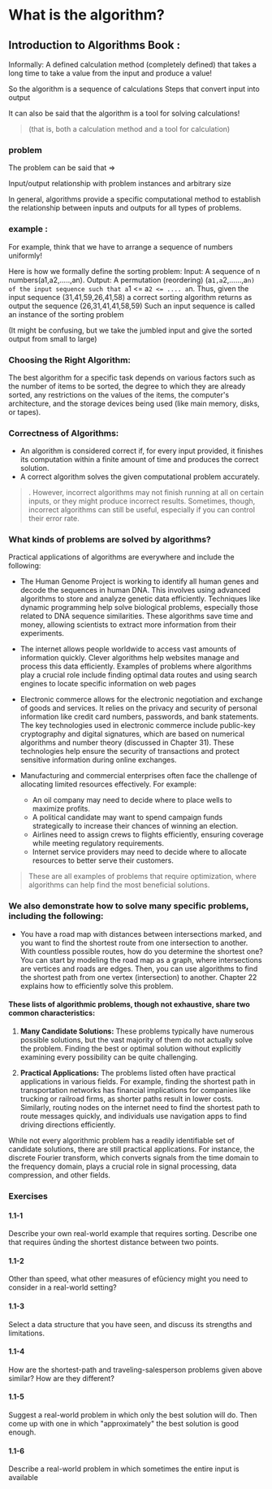 # What is the algorithm?

## Introduction to Algorithms Book :

Informally:
A defined calculation method (completely defined) that takes a long time to take a value from the input and produce a value!

So the algorithm is a sequence of calculations
Steps that convert input into output

It can also be said that the algorithm is a tool for solving calculations!

> (that is, both a calculation method and a tool for calculation)

### problem
The problem can be said that =>

Input/output relationship with problem instances and arbitrary size

In general, algorithms provide a specific computational method to establish the relationship between inputs and outputs for all types of problems. 


### example :
For example, think that we have to arrange a sequence of numbers uniformly!

Here is how we formally define the sorting problem:
Input: A sequence of n numbers(a1,a2,.....,an).
Output: A permutation (reordering) (a`1,a`2,......,a`n) of the input sequence such
that a`1 <= a`2 <= .... a`n.
Thus, given the input sequence (31,41,59,26,41,58) a correct sorting algorithm
returns as output the sequence (26,31,41,41,58,59) Such an input sequence is called an instance of the sorting problem

(It might be confusing, but we take the jumbled input and give the sorted output from small to large)


### **Choosing the Right Algorithm:**
The best algorithm for a specific task depends on various factors such as the number of items to be sorted, the degree to which they are already sorted, any restrictions on the values of the items, the computer's architecture, and the storage devices being used (like main memory, disks, or tapes).


### **Correctness of Algorithms:**
- An algorithm is considered correct if, for every input provided, it finishes its computation within a finite amount of time and produces the correct solution.
- A correct algorithm solves the given computational problem accurately. 

> . However, incorrect algorithms may not finish running at all on certain inputs, or they might produce incorrect results. Sometimes, though, incorrect algorithms can still be useful, especially if you can control their error rate.

### What kinds of problems are solved by algorithms?

Practical applications of algorithms are everywhere and include the following:

- The Human Genome Project is working to identify all human genes and decode the sequences in human DNA. This involves using advanced algorithms to store and analyze genetic data efficiently. Techniques like dynamic programming help solve biological problems, especially those related to DNA sequence similarities. These algorithms save time and money, allowing scientists to extract more information from their experiments.

- The internet allows people worldwide to access vast amounts of information quickly. Clever algorithms help websites manage and process this data efficiently. Examples of problems where algorithms play a crucial role include finding optimal data routes and using search engines to locate specific information on web pages


- Electronic commerce allows for the electronic negotiation and exchange of goods and services. It relies on the privacy and security of personal information like credit card numbers, passwords, and bank statements. The key technologies used in electronic commerce include public-key cryptography and digital signatures, which are based on numerical algorithms and number theory (discussed in Chapter 31). These technologies help ensure the security of transactions and protect sensitive information during online exchanges.


- Manufacturing and commercial enterprises often face the challenge of allocating limited resources effectively. For example:
  - An oil company may need to decide where to place wells to maximize profits.
  - A political candidate may want to spend campaign funds strategically to increase their chances of winning an election.
  - Airlines need to assign crews to flights efficiently, ensuring coverage while meeting regulatory requirements.
  - Internet service providers may need to decide where to allocate resources to better serve their customers.
> These are all examples of problems that require optimization, where algorithms can help find the most beneficial solutions.


### We also demonstrate how to solve many specific problems, including the following:

- You have a road map with distances between intersections marked, and you want to find the shortest route from one intersection to another. With countless possible routes, how do you determine the shortest one? You can start by modeling the road map as a graph, where intersections are vertices and roads are edges. Then, you can use algorithms to find the shortest path from one vertex (intersection) to another. Chapter 22 explains how to efficiently solve this problem.


#### **These lists of algorithmic problems, though not exhaustive, share two common characteristics:**

1. **Many Candidate Solutions:** These problems typically have numerous possible solutions, but the vast majority of them do not actually solve the problem. Finding the best or optimal solution without explicitly examining every possibility can be quite challenging.

2. **Practical Applications:** The problems listed often have practical applications in various fields. For example, finding the shortest path in transportation networks has financial implications for companies like trucking or railroad firms, as shorter paths result in lower costs. Similarly, routing nodes on the internet need to find the shortest path to route messages quickly, and individuals use navigation apps to find driving directions efficiently.

While not every algorithmic problem has a readily identifiable set of candidate solutions, there are still practical applications. For instance, the discrete Fourier transform, which converts signals from the time domain to the frequency domain, plays a crucial role in signal processing, data compression, and other fields.


### Exercises

#### 1.1-1
Describe your own real-world example that requires sorting. Describe one that
requires ûnding the shortest distance between two points.
#### 1.1-2
Other than speed, what other measures of efûciency might you need to consider in
a real-world setting?
#### 1.1-3
Select a data structure that you have seen, and discuss its strengths and limitations.
#### 1.1-4
How are the shortest-path and traveling-salesperson problems given above similar?
How are they different?
#### 1.1-5
Suggest a real-world problem in which only the best solution will do. Then come
up with one in which "approximately" the best solution is good enough.
#### 1.1-6
Describe a real-world problem in which sometimes the entire input is available
